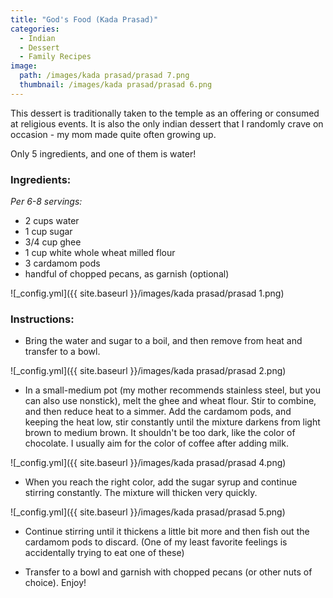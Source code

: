 ```yaml
---
title: "God's Food (Kada Prasad)"
categories:
  - Indian
  - Dessert
  - Family Recipes
image:
  path: /images/kada prasad/prasad 7.png
  thumbnail: /images/kada prasad/prasad 6.png
---
```


This dessert is traditionally taken to the temple as an offering or consumed at religious events. It is also the only indian dessert that I randomly crave on occasion - my mom made quite often growing up. 

Only 5 ingredients, and one of them is water!

### Ingredients:

_Per 6-8 servings:_ 

* 2 cups water
* 1 cup sugar
* 3/4 cup ghee
* 1 cup white whole wheat milled flour
* 3 cardamom pods
* handful of chopped pecans, as garnish (optional)

![_config.yml]({{ site.baseurl }}/images/kada prasad/prasad 1.png)

### Instructions:

* Bring the water and sugar to a boil, and then remove from heat and transfer to a bowl.

![_config.yml]({{ site.baseurl }}/images/kada prasad/prasad 2.png)

* In a small-medium pot (my mother recommends stainless steel, but you can also use nonstick), melt the ghee and wheat flour. Stir to combine, and then reduce heat to a simmer. Add the cardamom pods, and keeping the heat low, stir constantly until the mixture darkens from light brown to medium brown. It shouldn't be too dark, like the color of chocolate. I usually aim for the color of coffee after adding milk.

![_config.yml]({{ site.baseurl }}/images/kada prasad/prasad 4.png)

* When you reach the right color, add the sugar syrup and continue stirring constantly. The mixture will thicken very quickly.

![_config.yml]({{ site.baseurl }}/images/kada prasad/prasad 5.png)

* Continue stirring until it thickens a little bit more and then fish out the cardamom pods to discard. (One of my least favorite feelings is accidentally trying to eat one of these)

* Transfer to a bowl and garnish with chopped pecans (or other nuts of choice). Enjoy!
